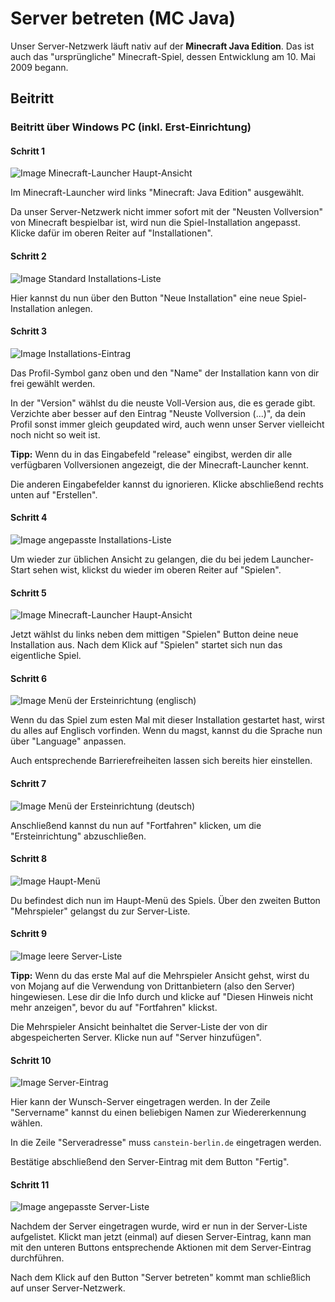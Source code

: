 # Server betreten (MC Java)
Unser Server-Netzwerk läuft nativ auf der **Minecraft Java Edition**. Das ist auch das "ursprüngliche" Minecraft-Spiel, dessen Entwicklung am 10. Mai 2009 begann.

## Beitritt

### Beitritt über Windows PC (inkl. Erst-Einrichtung)

#### Schritt 1
![Image Minecraft-Launcher Haupt-Ansicht](./images/Java_Join-1.png)

Im Minecraft-Launcher wird links "Minecraft: Java Edition" ausgewählt.

Da unser Server-Netzwerk nicht immer sofort mit der "Neusten Vollversion" von Minecraft bespielbar ist, wird nun die Spiel-Installation angepasst. Klicke dafür im oberen Reiter auf "Installationen".

#### Schritt 2
![Image Standard Installations-Liste](./images/Java_Join-2.png)

Hier kannst du nun über den Button "Neue Installation" eine neue Spiel-Installation anlegen.

#### Schritt 3
![Image Installations-Eintrag](./images/Java_Join-3.png)

Das Profil-Symbol ganz oben und den "Name" der Installation kann von dir frei gewählt werden.

In der "Version" wählst du die neuste Voll-Version aus, die es gerade gibt. Verzichte aber besser auf den Eintrag "Neuste Vollversion (...)", da dein Profil sonst immer gleich geupdated wird, auch wenn unser Server vielleicht noch nicht so weit ist.

**Tipp:** Wenn du in das Eingabefeld "release" eingibst, werden dir alle verfügbaren Vollversionen angezeigt, die der Minecraft-Launcher kennt.

Die anderen Eingabefelder kannst du ignorieren. Klicke abschließend rechts unten auf "Erstellen".

#### Schritt 4
![Image angepasste Installations-Liste](./images/Java_Join-4.png)

Um wieder zur üblichen Ansicht zu gelangen, die du bei jedem Launcher-Start sehen wist, klickst du wieder im oberen Reiter auf "Spielen".

#### Schritt 5
![Image Minecraft-Launcher Haupt-Ansicht](./images/Java_Join-5.png)

Jetzt wählst du links neben dem mittigen "Spielen" Button deine neue Installation aus. Nach dem Klick auf "Spielen" startet sich nun das eigentliche Spiel.

#### Schritt 6
![Image Menü der Ersteinrichtung (englisch)](./images/Java_Join-6.png)

Wenn du das Spiel zum esten Mal mit dieser Installation gestartet hast, wirst du alles auf Englisch vorfinden. Wenn du magst, kannst du die Sprache nun über "Language" anpassen.

Auch entsprechende Barrierefreiheiten lassen sich bereits hier einstellen.

#### Schritt 7
![Image Menü der Ersteinrichtung (deutsch)](./images/Java_Join-7.png)

Anschließend kannst du nun auf "Fortfahren" klicken, um die "Ersteinrichtung" abzuschließen.

#### Schritt 8
![Image Haupt-Menü](./images/Java_Join-8.png)

Du befindest dich nun im Haupt-Menü des Spiels. Über den zweiten Button "Mehrspieler" gelangst du zur Server-Liste.

#### Schritt 9
![Image leere Server-Liste](./images/Java_Join-9.png)

**Tipp:** Wenn du das erste Mal auf die Mehrspieler Ansicht gehst, wirst du von Mojang auf die Verwendung von Drittanbietern (also den Server) hingewiesen. Lese dir die Info durch und klicke auf "Diesen Hinweis nicht mehr anzeigen", bevor du auf "Fortfahren" klickst.

Die Mehrspieler Ansicht beinhaltet die Server-Liste der von dir abgespeicherten Server. Klicke nun auf "Server hinzufügen".

#### Schritt 10
![Image Server-Eintrag](./images/Java_Join-10.png)

Hier kann der Wunsch-Server eingetragen werden. In der Zeile "Servername" kannst du einen beliebigen Namen zur Wiedererkennung wählen.

In die Zeile "Serveradresse" muss `canstein-berlin.de` eingetragen werden.

Bestätige abschließend den Server-Eintrag mit dem Button "Fertig".

#### Schritt 11
![Image angepasste Server-Liste](./images/Java_Join-11.png)

Nachdem der Server eingetragen wurde, wird er nun in der Server-Liste aufgelistet. Klickt man jetzt (einmal) auf diesen Server-Eintrag, kann man mit den unteren Buttons entsprechende Aktionen mit dem Server-Eintrag durchführen.

Nach dem Klick auf den Button "Server betreten" kommt man schließlich auf unser Server-Netzwerk.